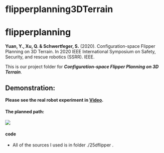 # flipperplanning3DTerrain

# flipperplanning

**Yuan, Y., Xu, Q. & Schwertfeger, S.** (2020). Configuration-space Flipper Planning on 3D Terrain. In 2020 IEEE International Symposium on Safety, Security, and rescue robotics (SSRR). IEEE. 

This is our project folder for ***Configuration-space Flipper Planning on 3D Terrain***.

## Demonstration:

**Please see the real robot experiment in [Video](https://jarrome.github.io/files/ssrr2020.mp4).**

#### The planned path:

![](https://jarrome.github.io/files/flipperPath.gif?raw=true)



#### code
* All of the sources I used is in folder ./25dflipper . 
